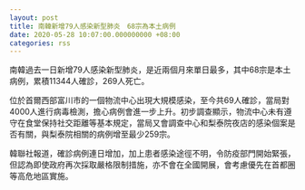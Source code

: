 ```yaml
---
layout: post
title: 南韓新增79人感染新型肺炎　68宗為本土病例
date: 2020-05-28 10:07:00.000000000 +08:00
categories: rss
---
```


南韓過去一日新增79人感染新型肺炎，是近兩個月來單日最多，其中68宗是本土病例，累積11344人確診，269人死亡。

位於首爾西部富川市的一個物流中心出現大規模感染，至今共69人確診，當局對4000人進行病毒檢測，擔心病例會進一步上升。初步調查顯示，物流中心未有遵守在食堂保持社交距離等基本規定，當局又會調查中心和梨泰院夜店的感染個案是否有關，與梨泰院相關的病例增至最少259宗。

韓聯社報道，確診病例連日增加，加上患者感染途徑不明，令防疫部門開始緊張，但認為即使政府再次採取嚴格限制措施，亦不會在全國開展，會考慮優先在首都圈等高危地區實施。
